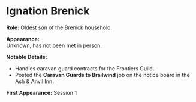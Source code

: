 # Ignation Brenick

**Role:** Oldest son of the Brenick household.

**Appearance:**  
Unknown, has not been met in person.

**Notable Details:**  
- Handles caravan guard contracts for the Frontiers Guild.
- Posted the **Caravan Guards to Brailwind** job on the notice board in the Ash & Anvil Inn.

**First Appearance:** Session 1
